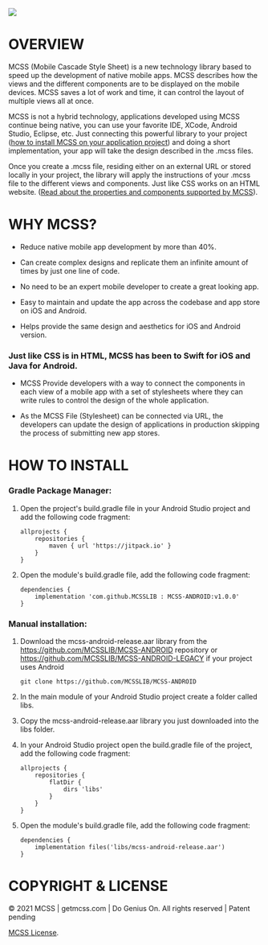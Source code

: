 [![](http://docs.getmcss.com/img/logo_MCSS_pink.37f6be9a.svg)](https://www.getmcss.com)

# OVERVIEW
MCSS (Mobile Cascade Style Sheet) is a new technology library based to speed up the development of native mobile apps. MCSS describes how the views and the different components are to be displayed on the mobile devices. MCSS saves a lot of work and time, it can control the layout of multiple views all at once.

MCSS is not a hybrid technology, applications developed using MCSS continue being native, you can use your favorite IDE, XCode, Android Studio, Eclipse, etc. Just connecting this powerful library to your project ([how to install MCSS on your application project](https://docs.getmcss.com/installation-android)) and doing a short implementation, your app will take the design described in the .mcss files.

Once you create a .mcss file, residing either on an external URL or stored locally in your project, the library will apply the instructions of your .mcss file to the different views and components. Just like CSS works on an HTML website. ([Read about the properties and components supported by MCSS](https://docs.getmcss.com/selectors)).

# WHY MCSS?

- Reduce native mobile app development by more than 40%.

- Can create complex designs and replicate them an infinite amount of times by just one line of code.

- No need to be an expert mobile developer to create a great looking app.

- Easy to maintain and update the app across the codebase and app store on iOS and Android.

- Helps provide the same design and aesthetics for iOS and Android version.

### Just like CSS is in HTML, MCSS has been to Swift for iOS and Java for Android.

- MCSS Provide developers with a way to connect the components in each view of a mobile app with a set of stylesheets where they can write rules to control the design of the whole application.

- As the MCSS File (Stylesheet) can be connected via URL, the developers can update the design of applications in production skipping the process of submitting new app stores. 

# HOW TO INSTALL

### Gradle Package Manager:

1.  Open the project's build.gradle file in your Android Studio project and add the following code fragment:

		allprojects {
			repositories {
				maven { url 'https://jitpack.io' }
			}
		}

2.  Open the module's build.gradle file, add the following code fragment:

		dependencies {
			implementation 'com.github.MCSSLIB : MCSS-ANDROID:v1.0.0'
		}
		    

### Manual installation:

1.  Download the mcss-android-release.aar library from the https://github.com/MCSSLIB/MCSS-ANDROID repository or https://github.com/MCSSLIB/MCSS-ANDROID-LEGACY if your project uses Android

    ```
    git clone https://github.com/MCSSLIB/MCSS-ANDROID 
    ```

2.  In the main module of your Android Studio project create a folder called libs.

3.	Copy the mcss-android-release.aar library you just downloaded into the libs folder.

4.	In your Android Studio project open the build.gradle file of the project, add the following code fragment:

		allprojects {
			repositories {
				flatDir {
					dirs 'libs'
				}
			}
		}

5.	Open the module's build.gradle file, add the following code fragment:

		dependencies {
			implementation files('libs/mcss-android-release.aar')
		}  

# COPYRIGHT & LICENSE
© 2021 MCSS | getmcss.com | Do Genius On. All rights reserved | Patent pending 

[MCSS License](https://www.getmcss.com/end-user-license).
